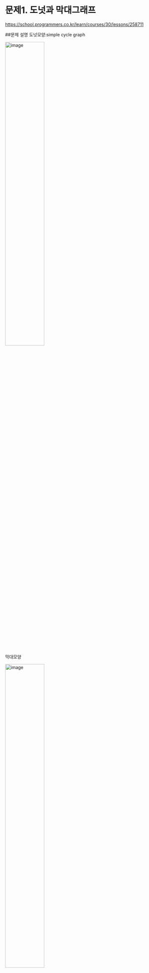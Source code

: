 # 문제1. 도넛과 막대그래프
https://school.programmers.co.kr/learn/courses/30/lessons/258711

##문제 설명
도넛모양:simple cycle graph

<img src="https://github.com/user-attachments/assets/011d281f-9d13-4b00-a7cc-0c0fd487bc3e" alt="image" style="width: 50%; height: 50%;">

막대모양

<img src="https://github.com/user-attachments/assets/8fefe073-c5fa-4a88-bec9-750521b8dff6" alt="image" style="width: 50%; height: 50%;">

8자모양

<img src="https://github.com/user-attachments/assets/877a0b36-13e6-45a8-9a6d-eee0e687f39f" alt="image" style="width: 50%; height: 50%;">

위 세 모양의 sub graph들이 있고, 새로운 한 vertex는 각 subgraph에 임의의 한 vertex를 destination으로 하는 edge로 연결되어 있다.

입력은 [[1,2],[3,4]]와 같은 형태로 edges가 주어지며, 출력은 [시작vertex, #도넛모양, #막대모양, #8자모양]이다.


###생각



